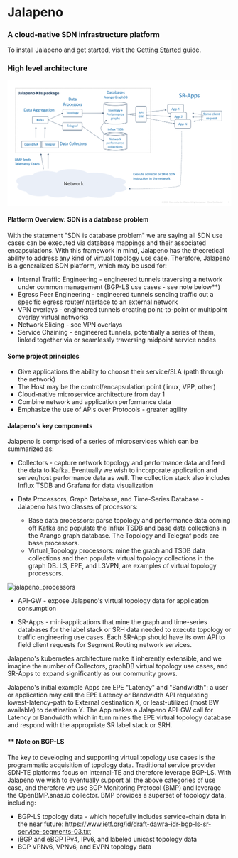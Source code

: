# Jalapeno
### A cloud-native SDN infrastructure platform

To install Jalapeno and get started, visit the [Getting Started](Getting-Started.md) guide.

### High level architecture 
![jalapeno_architecture](docs/diagrams/jalapeno_architecture.png "jalapeno architecture")

#### Platform Overview: SDN is a database problem
With the statement "SDN is database problem" we are saying all SDN use cases can be executed via database mappings and their associated encapsulations. With this framework in mind, Jalapeno has the theoretical ability to address any kind of virtual topology use case. Therefore, Jalapeno is a generalized SDN platform, which may be used for:

* Internal Traffic Engineering - engineered tunnels traversing a network under common management (BGP-LS use cases - see note below**)
* Egress Peer Engineering - engineered tunnels sending traffic out a specific egress router/interface to an external network
* VPN overlays - engineered tunnels creating point-to-point or multipoint overlay virtual networks
* Network Slicing - see VPN overlays
* Service Chaining - engineered tunnels, potentially a series of them, linked together via or seamlessly traversing midpoint service nodes 

#### Some project principles
* Give applications the ability to choose their service/SLA (path through the network)
* The Host may be the control/encapsulation point (linux, VPP, other)
* Cloud-native microservice architecture from day 1
* Combine network and application performance data
* Emphasize the use of APIs over Protocols - greater agility

#### Jalapeno's key components

Jalapeno is comprised of a series of microservices which can be summarized as:

* Collectors - capture network topology and performance data and feed the data to Kafka.  Eventually we wish to incorporate application and server/host performance data as well.  The collection stack also includes Influx TSDB and Grafana for data visualization

* Data Processors, Graph Database, and Time-Series Database - Jalapeno has two classes of processors: 
  * Base data processors: parse topology and performance data coming off Kafka and populate the Influx TSDB and base data collections in the Arango graph database.  The Topology and Telegraf pods are base processors.
  * Virtual_Topology processors: mine the graph and TSDB data collections and then populate virtual topology collections in the graph DB.  LS, EPE, and L3VPN, are examples of virtual topology processors.

![jalapeno_processors](https://github.com/cisco-ie/jalapeno/blob/master/docs/diagrams/jalapeno_processors.png "jalapeno processors")

* API-GW - expose Jalapeno's virtual topology data for application consumption

* SR-Apps - mini-applications that mine the graph and time-series databases for the label stack or SRH data needed to execute topology or traffic engineering use cases.  Each SR-App should have its own API to field client requests for Segment Routing network services.  

Jalapeno's kubernetes architecture make it inherently extensible, and we imagine the number of Collectors, graphDB virtual topology use cases, and SR-Apps to expand significantly as our community grows.

Jalapeno's initial example Apps are EPE "Latency" and "Bandwidth": a user or application may call the EPE Latency or Bandwidth API requesting lowest-latency-path to External destination X, or least-utilized (most BW available) to destination Y. The App makes a Jalapeno API-GW call for Latency or Bandwidth which in turn mines the EPE virtual topology database and respond with the appropriate SR label stack or SRH.  

#### ** Note on BGP-LS

The key to developing and supporting virtual topology use cases is the programmatic acquisition of topology data.  Traditional service provider SDN-TE platforms focus on Internal-TE and therefore leverage BGP-LS. With Jalapeno we wish to eventually support all the above categories of use case, and therefore we use BGP Monitoring Protocol (BMP) and leverage the OpenBMP.snas.io collector. BMP provides a superset of topology data, including:

* BGP-LS topology data - which hopefully includes service-chain data in the near future: https://www.ietf.org/id/draft-dawra-idr-bgp-ls-sr-service-segments-03.txt
* iBGP and eBGP IPv4, IPv6, and labeled unicast topology data
* BGP VPNv6, VPNv6, and EVPN topology data





